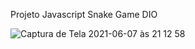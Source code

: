 Projeto Javascript Snake Game DIO


![Captura de Tela 2021-06-07 às 21 12 58](https://user-images.githubusercontent.com/7409421/121276578-494eeb80-c8a5-11eb-93a5-6598623cd685.png)

